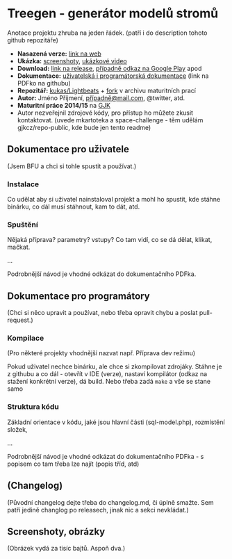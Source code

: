 # Treegen - generátor modelů stromů

Anotace projektu zhruba na jeden řádek. (patří i do description tohoto github repozitáře)

- **Nasazená verze:** [link na web](http://abc/)  
- **Ukázka:** [screenshoty](http://abc), [ukázkové video](http://abc/)
- **Download:** [link na release](https://github.com/Dalimil/Kepler-GJK/releases), [případně odkaz na Google Play](http://abc/) apod
- **Dokumentace:** [uživatelská i programátorská dokumentace](http://abc) (link na PDFko na githubu)
- **Repozitář:** [kukas/Lightbeats](http://github.com/kukas/Lightbeats) + [fork](http://github.com/gjkcz/Lightbeats) v archivu maturitních prací
- **Autor:** Jméno Přijmení, případně@mail.com, @twitter, atd.
- **Maturitní práce 2014/15** na [GJK](https://github.com/gjkcz/gjkcz)
- Autor nezveřejnil zdrojové kódy, pro přístup ho můžete zkusit kontaktovat. (uvede mkartoteka a space-challenge - těm udělám gjkcz/repo-public, kde bude jen tento readme)

## Dokumentace pro uživatele
(Jsem BFU a chci si tohle spustit a používat.)
### Instalace
Co udělat aby si uživatel nainstaloval projekt a mohl ho spustit, kde stáhne binárku, co dál musí stáhnout, kam to dát, atd.

### Spuštění
Nějaká příprava? parametry? vstupy?
Co tam vidí, co se dá dělat, klikat, mačkat.

...

Podrobnější návod je vhodné odkázat do dokumentačního PDFka.

## Dokumentace pro programátory
(Chci si něco upravit a používat, nebo třeba opravit chybu a poslat pull-request.)

### Kompilace 
(Pro některé projekty vhodnější nazvat např. Příprava dev režimu)

Pokud uživatel nechce binárku, ale chce si zkompilovat zdrojáky. Stáhne je z githubu a co dál - otevřít v IDE (verze), nastaví kompilátor (odkaz na stažení konkrétní verze), dá build. Nebo třeba zadá `make` a vše se stane samo

### Struktura kódu
Základní orientace v kódu, jaké jsou hlavní části (sql-model.php), rozmístění složek, 

...

Podrobnější návod je vhodné odkázat do dokumentačního PDFka - s popisem co tam třeba lze najít (popis tříd, atd)


## (Changelog)
(Původní changelog dejte třeba do changelog.md, či úplně smažte. Sem patří jedině changlog po releasech, jinak nic a sekci nevkládat.)

## Screenshoty, obrázky
(Obrázek vydá za tisíc bajtů. Aspoň dva.)